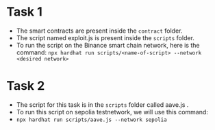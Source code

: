 # Task 1
- The smart contracts are present inside the `contract` folder.
- The script named exploit.js is present inside the `scripts` folder.
- To run the script on the Binance smart chain network, here is the command:
  `npx hardhat run scripts/<name-of-script> --network <desired network>`
   
# Task 2
- The script for this task is in the `scripts` folder called aave.js .
- To run this script on sepolia testnetwork, we will use this command:
- `npx hardhat run scripts/aave.js --network sepolia`
